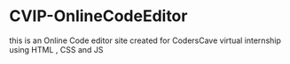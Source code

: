# CVIP-OnlineCodeEditor
this is an Online Code editor site created for CodersCave virtual internship
using HTML , CSS and JS 
